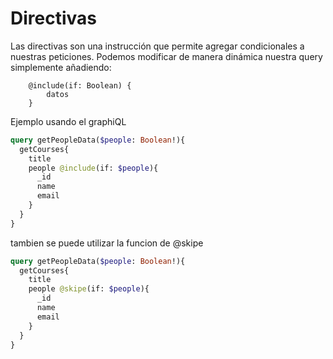 # Directivas

Las directivas son una instrucción que permite agregar condicionales a nuestras peticiones. Podemos modificar de manera dinámica nuestra query simplemente añadiendo:

        @include(if: Boolean) {
            datos
        }


Ejemplo usando el graphiQL

```graphql
query getPeopleData($people: Boolean!){
  getCourses{
    title    
    people @include(if: $people){
      _id
      name
      email
    }
  }
}
```

tambien se puede utilizar la funcion de @skipe
```graphql
query getPeopleData($people: Boolean!){
  getCourses{
    title    
    people @skipe(if: $people){
      _id
      name
      email
    }
  }
}
```